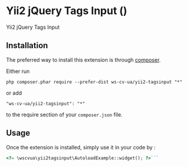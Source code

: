 Yii2 jQuery Tags Input ()
=========================
Yii2 jQuery Tags Input

Installation
------------

The preferred way to install this extension is through [composer](http://getcomposer.org/download/).

Either run

```
php composer.phar require --prefer-dist ws-cv-ua/yii2-tagsinput "*"
```

or add

```
"ws-cv-ua/yii2-tagsinput": "*"
```

to the require section of your `composer.json` file.


Usage
-----

Once the extension is installed, simply use it in your code by  :

```php
<?= \wscvua\yii2tagsinput\AutoloadExample::widget(); ?>```